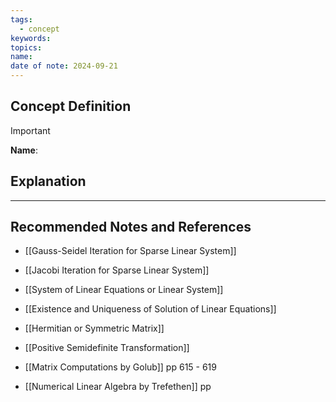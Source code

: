 ```yaml
---
tags:
  - concept
keywords: 
topics: 
name: 
date of note: 2024-09-21
---
```


## Concept Definition

>[!important]
>**Name**: 



## Explanation





-----------
##  Recommended Notes and References



- [[Gauss-Seidel Iteration for Sparse Linear System]]
- [[Jacobi Iteration for Sparse Linear System]]


- [[System of Linear Equations or Linear System]]
- [[Existence and Uniqueness of Solution of Linear Equations]]
- [[Hermitian or Symmetric Matrix]]
- [[Positive Semidefinite Transformation]]


- [[Matrix Computations by Golub]] pp 615 - 619
- [[Numerical Linear Algebra by Trefethen]] pp 